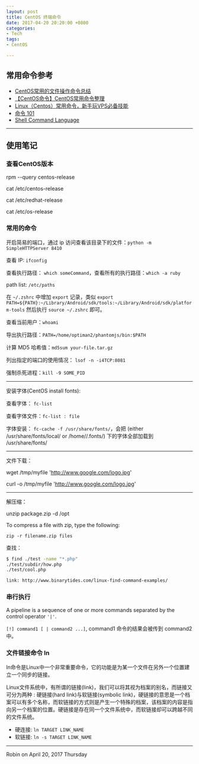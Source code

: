 ```yaml
---
layout: post
title: CentOS 终端命令
date: 2017-04-20 20:20:00 +0800
categories:
- Tech
tags:
- CentOS

---
```


## 常用命令参考

- [CentOS常用的文件操作命令总结](http://www.haorooms.com/post/centeros_wj_zj)
- [【CentOS命令】CentOS常用命令整理](http://blog.sina.com.cn/s/blog_e084ba2b0102wpl1.html)
- [Linux（Centos）常用命令，新手玩VPS必备技能](http://www.vps520.com/1.html)
- [命令 101](https://www.git-tower.com/learn/git/ebook/cn/command-line/appendix/command-line-101#start)
- [Shell Command Language](http://pubs.opengroup.org/onlinepubs/009695399/utilities/xcu_chap02.html)


----

## 使用笔记

### 查看CentOS版本

rpm --query centos-release

cat /etc/centos-release

cat /etc/redhat-release

cat /etc/os-release

### 常用的命令

开启简易的端口，通过 ip 访问查看该目录下的文件：`python -m SimpleHTTPServer 8410`

查看 IP: `ifconfig`

查看执行路径： `which someCommand`，查看所有的执行路径：`which -a ruby`

path list: `/etc/paths`

在 `~/.zshrc` 中增加 `export` 记录，类似 `export PATH=${PATH}:~/Library/Android/sdk/tools:~/Library/Android/sdk/platform-tools` 然后执行 `source ~/.zshrc` 即可。

查看当前用户：`whoami`

导出执行路径：`PATH=/home/optiman2/phantomjs/bin:$PATH`

计算 MD5 哈希值：`md5sum your-file.tar.gz`

列出指定的端口的使用情况： `lsof -n -i4TCP:8081`

强制杀死进程：`kill -9 SOME_PID`

----

安装字体(CentOS install fonts):

查看字体： `fc-list`

查看字体文件：`fc-list : file`

字体安装： `fc-cache -f /usr/share/fonts/`，会把 (either /usr/share/fonts/local/ or /home/<user>/.fonts/) 下的字体全部加载到 /usr/share/fonts/

----

文件下载：

wget /tmp/myfile 'http://www.google.com/logo.jpg'

curl -o /tmp/myfile 'http://www.google.com/logo.jpg'

----

解压缩：

unzip package.zip -d /opt

To compress a file with zip, type the following:

`zip -r filename.zip files`


查找：

``` bash
$ find ./test -name "*.php"
./test/subdir/how.php
./test/cool.php

link: http://www.binarytides.com/linux-find-command-examples/

```

### 串行执行

A pipeline is a sequence of one or more commands separated by the control operator `'|'`.

`[!] command1 [ | command2 ...]`, command1 命令的结果会被传到 command2 中。

### 文件链接命令 ln

ln命令是Linux中一个非常重要命令，它的功能是为某一个文件在另外一个位置建立一个同步的链接。

Linux文件系统中，有所谓的链接(link)，我们可以将其视为档案的别名，而链接又可分为两种 : 硬链接(hard link)与软链接(symbolic link)，硬链接的意思是一个档案可以有多个名称，而软链接的方式则是产生一个特殊的档案，该档案的内容是指向另一个档案的位置。硬链接是存在同一个文件系统中，而软链接却可以跨越不同的文件系统。

- 硬连接: `ln TARGET LINK_NAME`
- 软链接: `ln -s TARGET LINK_NAME`



----

Robin on April 20, 2017 Thursday